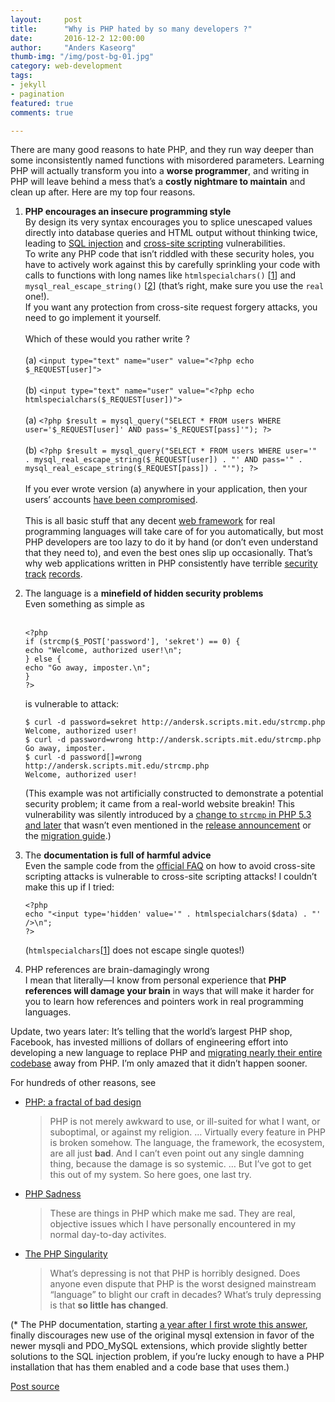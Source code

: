```yaml
---
layout:     post
title:      "Why is PHP hated by so many developers ?"	
date:       2016-12-2 12:00:00
author:     "Anders Kaseorg"
thumb-img: "/img/post-bg-01.jpg"
category: web-development
tags:
- jekyll
- pagination
featured: true
comments: true

---
```

<p>There are many good reasons to hate PHP, and they run way deeper than some inconsistently named functions with misordered parameters. Learning PHP will actually transform you into a <strong>worse programmer</strong>, and writing in PHP will leave behind a mess that’s a <strong>costly nightmare to maintain</strong> and clean up after. Here are my top four reasons.</p>

<ol>
<li><p><strong>PHP encourages an insecure programming style</strong>  <br>
By design its very syntax encourages you to splice unescaped values directly into database queries and HTML output without thinking twice, leading to <a href="https://en.wikipedia.org/wiki/SQL_injection">SQL injection</a> and <a href="https://en.wikipedia.org/wiki/Cross-site_scripting">cross-site scripting</a> vulnerabilities. <br>
To write any PHP code that isn’t riddled with these security holes, you have to actively work against this by carefully sprinkling your code with calls to functions with long names like <code>htmlspecialchars()</code> [<a href="http://php.net/manual/en/function.htmlspecialchars.php">1</a>] and <code>mysql_real_escape_string()</code> [<a href="http://php.net/manual/en/function.mysql-real-escape-string.php">2</a>] (that’s right, make sure you use the <code>real</code> one!).  <br>
If you want any protection from cross-site request forgery attacks, you need to go implement it yourself. <br>
<br>
Which of these would you rather write ? <br>
<br>
(a) <code>&lt;input type="text" name="user" value="&lt;?php echo $_REQUEST[user]"&gt;</code> <br>
<br>
(b) <code>&lt;input type="text" name="user" value="&lt;?php echo htmlspecialchars($_REQUEST[user])"&gt;</code> <br>
<br>
(a) <code>&lt;?php $result = mysql_query("SELECT * FROM users WHERE user='$_REQUEST[user]' AND pass='$_REQUEST[pass]'"); ?&gt;</code> <br>
<br>
(b) <code>&lt;?php $result = mysql_query("SELECT * FROM users WHERE user='" . mysql_real_escape_string($_REQUEST[user]) . "' AND pass='" .  mysql_real_escape_string($_REQUEST[pass]) . "'"); ?&gt;</code> <br>
<br>
If you ever wrote version (a) anywhere in your application, then your users’ accounts <a href="http://www.acunetix.com/blog/news/barracuda-networks-breached/">have been compromised</a>. <br>
<br>
This is all basic stuff that any decent <a href="https://en.wikipedia.org/wiki/Web_framework">web framework</a> for real programming languages will take care of for you automatically, but most PHP developers are too lazy to do it by hand (or don’t even understand that they need to), and even the best ones slip up occasionally. That’s why web applications written in PHP consistently have terrible <a href="http://cve.mitre.org/cgi-bin/cvekey.cgi?keyword=wordpress">security</a> <a href="http://cve.mitre.org/cgi-bin/cvekey.cgi?keyword=mediawiki">track</a> <a href="http://cve.mitre.org/cgi-bin/cvekey.cgi?keyword=drupal">records</a>.</p></li>
<li><p>The language is a <strong>minefield of hidden security problems</strong> <br>
Even something as simple as <br>
<br></p>

<pre class="prettyprint"><code class="language-php hljs "><span class="hljs-preprocessor">&lt;?php</span>
<span class="hljs-keyword">if</span> (strcmp(<span class="hljs-variable">$_POST</span>[<span class="hljs-string">'password'</span>], <span class="hljs-string">'sekret'</span>) == <span class="hljs-number">0</span>) {
<span class="hljs-keyword">echo</span> <span class="hljs-string">"Welcome, authorized user!\n"</span>;
} <span class="hljs-keyword">else</span> {
<span class="hljs-keyword">echo</span> <span class="hljs-string">"Go away, imposter.\n"</span>;
}
<span class="hljs-preprocessor">?&gt;</span></code></pre>

<p>is vulnerable to attack:</p>

<pre class="prettyprint"><code class="language-bash hljs ">$ curl <span class="hljs-operator">-d</span> password=sekret http://andersk.scripts.mit.edu/strcmp.php
Welcome, authorized user!
$ curl <span class="hljs-operator">-d</span> password=wrong http://andersk.scripts.mit.edu/strcmp.php
Go away, imposter.
$ curl <span class="hljs-operator">-d</span> password[]=wrong http://andersk.scripts.mit.edu/strcmp.php
Welcome, authorized user!</code></pre>

<p>(This example was not artificially constructed to demonstrate a potential security problem; it came from a real-world website breakin! This vulnerability was silently introduced by a <a href="http://php.net/strcmp#102677">change to <code>strcmp</code> in PHP 5.3 and later</a> that wasn’t even mentioned in the <a href="http://php.net/releases/5_3_0.php">release announcement</a> or the <a href="http://php.net/migration53">migration guide</a>.)</p></li>
<li><p>The <strong>documentation is full of harmful advice</strong>  <br>
Even the sample code from the <a href="http://www.php.net/manual/en/faq.html.php#faq.html.encoding">official FAQ</a> on how to avoid cross-site scripting attacks is vulnerable to cross-site scripting attacks! I couldn’t make this up if I tried:</p>

<pre class="prettyprint"><code class="language-php hljs "><span class="hljs-preprocessor">&lt;?php</span>
<span class="hljs-keyword">echo</span> <span class="hljs-string">"&lt;input type='hidden' value='"</span> . htmlspecialchars(<span class="hljs-variable">$data</span>) . <span class="hljs-string">"' /&gt;\n"</span>;
<span class="hljs-preprocessor">?&gt;</span></code></pre>

<p>(<code>htmlspecialchars</code>[<a href="http://php.net/manual/en/function.htmlspecialchars.php">1</a>] does not escape single quotes!)</p></li>
<li><p>PHP references are brain-damagingly wrong <br>
I mean that literally—I know from personal experience that <strong>PHP references will damage your brain</strong> in ways that will make it harder for you to learn how references and pointers work in real programming languages.</p></li>
</ol>

<p>Update, two years later: It’s telling that the world’s largest PHP shop, Facebook, has invested millions of dollars of engineering effort into developing a new language to replace PHP and <a href="https://code.facebook.com/posts/264544830379293/hack-a-new-programming-language-for-hhvm/">migrating nearly their entire codebase</a> away from PHP. I’m only amazed that it didn’t happen sooner.</p>

<p>For hundreds of other reasons, see</p>

<ul>
<li><p><a href="http://me.veekun.com/blog/2012/04/09/php-a-fractal-of-bad-design/">PHP: a fractal of bad design</a></p>

<blockquote>
  <p>PHP is not merely awkward to use, or ill-suited for what I want, or suboptimal, or against my religion. … Virtually every feature in PHP is broken somehow. The language, the framework, the ecosystem, are all just <strong>bad</strong>. And I can’t even point out any single damning thing, because the damage is so systemic. … But I’ve got to get this out of my system. So here goes, one last try.</p>
</blockquote></li>
<li><p><a href="http://phpsadness.com/">PHP Sadness</a></p>

<blockquote>
  <p>These are things in PHP which make me sad. They are real, objective issues which I have personally encountered in my normal day-to-day activites.</p>
</blockquote></li>
<li><p><a href="http://www.codinghorror.com/blog/2012/06/the-php-singularity.html">The PHP Singularity</a></p>

<blockquote>
  <p>What’s depressing is not that PHP is horribly designed. Does anyone even dispute that PHP is the worst designed mainstream “language” to blight our craft in decades? What’s truly depressing is that <strong>so little has changed</strong>.</p>
</blockquote></li>
</ul>

<p>(* The PHP documentation, starting <a href="http://svn.php.net/viewvc?view=revision&amp;revision=324878">a year after I first wrote this answer</a>, finally discourages new use of the original mysql extension in favor of the newer mysqli and PDO_MySQL extensions, which provide slightly better solutions to the SQL injection problem, if you’re lucky enough to have a PHP installation that has them enabled and a code base that uses them.)</p>

<p><a href="https://www.quora.com/Why-is-PHP-hated-by-so-many-developers">Post source</a></p>
